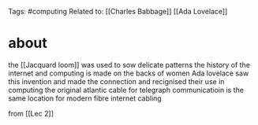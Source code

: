 Tags: #computing 
Related to: [[Charles Babbage]] [[Ada Lovelace]]

# about
the [[Jacquard loom]] was used to sow delicate patterns
the history of the internet and computing is made on the backs of women
Ada lovelace saw this invention and made the connection and recignised their use in computing
the original atlantic cable for telegraph communicatioin is the same location for modern fibre internet cabling

from [[Lec 2]]